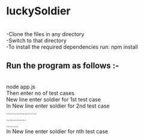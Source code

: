 # luckySoldier
<br> -Clone the files in any directory
<br> -Switch to that directory
<br> -To install the required dependencies run: npm install

Run the program as follows :-
-------------------------------------
<br> node app.js
<br> Then enter no of test cases
<br> New line enter soldier for 1st test case
<br> In New line enter soldier for 2nd test case
<br> ....................
<br> .............
<br> ........
<br> In New line enter soldier for nth test case
